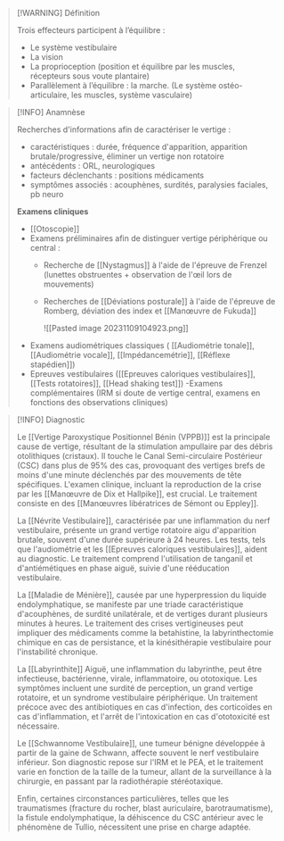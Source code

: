 >[!WARNING] Définition
>
>Trois effecteurs participent à l’équilibre : 
>- Le système vestibulaire   
>- La vision 
>- La proprioception (position et équilibre par les muscles, récepteurs sous voute plantaire)
>- Parallèlement à l’équilibre : la marche. (Le système ostéo-articulaire, les muscles, système vasculaire)

>[!INFO] Anamnèse
>
>Recherches d'informations afin de caractériser le vertige :
>
>- caractéristiques : durée, fréquence d'apparition, apparition brutale/progressive, éliminer un vertige non rotatoire
>- antécédents : ORL, neurologiques
>- facteurs déclenchants : positions médicaments
>- symptômes associés : acouphènes, surdités, paralysies faciales, pb neuro
>
>**Examens cliniques**
>
>- [[Otoscopie]]
>- Examens préliminaires afin de distinguer vertige périphérique ou central : 
>	- Recherche de [[Nystagmus]] à l'aide de l'épreuve de Frenzel (lunettes obstruentes + observation  de l'œil lors de mouvements)
>	- Recherches de [[Déviations posturale]] à l'aide de l'épreuve de Romberg, déviation des index et [[Manœuvre de Fukuda]]
>	  
>	  ![[Pasted image 20231109104923.png]]
>- Examens audiométriques classiques ( [[Audiométrie tonale]], [[Audiométrie vocale]], [[Impédancemétrie]], [[Réflexe stapédien]])
>- Epreuves vestibulaires ([[Epreuves caloriques vestibulaires]], [[Tests rotatoires]], [[Head shaking test]])
>-Examens  complémentaires (IRM si doute de vertige central, examens en fonctions des observations cliniques)

>[!INFO] Diagnostic
>
>Le [[Vertige Paroxystique Positionnel Bénin (VPPB)]] est la principale cause de vertige, résultant de la stimulation ampullaire par des débris otolithiques (cristaux). Il touche le Canal Semi-circulaire Postérieur (CSC) dans plus de 95% des cas, provoquant des vertiges brefs de moins d'une minute déclenchés par des mouvements de tête spécifiques. L'examen clinique, incluant la reproduction de la crise par les [[Manœuvre de Dix et Hallpike]], est crucial. Le traitement consiste en des [[Manœuvres libératrices de Sémont ou Eppley]].
>
>La [[Névrite Vestibulaire]], caractérisée par une inflammation du nerf vestibulaire, présente un grand vertige rotatoire aigu d'apparition brutale, souvent d'une durée supérieure à 24 heures. Les tests, tels que l'audiométrie et les [[Epreuves caloriques vestibulaires]], aident au diagnostic. Le traitement comprend l'utilisation de tanganil et d'antiémétiques en phase aiguë, suivie d'une rééducation vestibulaire.
>
>La [[Maladie de Ménière]], causée par une hyperpression du liquide endolymphatique, se manifeste par une triade caractéristique d'acouphènes, de surdité unilatérale, et de vertiges durant plusieurs minutes à heures. Le traitement des crises vertigineuses peut impliquer des médicaments comme la betahistine, la labyrinthectomie chimique en cas de persistance, et la kinésithérapie vestibulaire pour l'instabilité chronique.
>
>La [[Labyrinthite]] Aiguë, une inflammation du labyrinthe, peut être infectieuse, bactérienne, virale, inflammatoire, ou ototoxique. Les symptômes incluent une surdité de perception, un grand vertige rotatoire, et un syndrome vestibulaire périphérique. Un traitement précoce avec des antibiotiques en cas d'infection, des corticoïdes en cas d'inflammation, et l'arrêt de l'intoxication en cas d'ototoxicité est nécessaire.
>
>Le [[Schwannome Vestibulaire]], une tumeur bénigne développée à partir de la gaine de Schwann, affecte souvent le nerf vestibulaire inférieur. Son diagnostic repose sur l'IRM et le PEA, et le traitement varie en fonction de la taille de la tumeur, allant de la surveillance à la chirurgie, en passant par la radiothérapie stéréotaxique.
>
>Enfin, certaines circonstances particulières, telles que les traumatismes (fracture du rocher, blast auriculaire, barotraumatisme), la fistule endolymphatique, la déhiscence du CSC antérieur avec le phénomène de Tullio, nécessitent une prise en charge adaptée.
